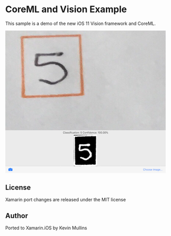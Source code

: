 CoreML and Vision Example
============

This sample is a demo of the new iOS 11 Vision framework and CoreML.

![detecting number 5](Screenshots/5-sml.png)


License
-------

Xamarin port changes are released under the MIT license

Author
------

Ported to Xamarin.iOS by Kevin Mullins
